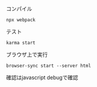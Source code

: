 コンパイル
```
npx webpack
```

テスト
```$xslt
karma start
```

ブラウザ上で実行
```$xslt
browser-sync start --server html
```
確認はjavascript debugで確認
